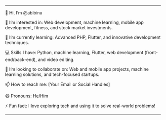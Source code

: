 
---

👋 Hi, I’m @abibinu

👀 I’m interested in: Web development, machine learning, mobile app development, fitness, and stock market investments.

🌱 I’m currently learning: Advanced PHP, Flutter, and innovative development techniques.

💻 Skills I have: Python, machine learning, Flutter, web development (front-end/back-end), and video editing.

💞️ I’m looking to collaborate on: Web and mobile app projects, machine learning solutions, and tech-focused startups.

📫 How to reach me: [Your Email or Social Handles]

😄 Pronouns: He/Him

⚡ Fun fact: I love exploring tech and using it to solve real-world problems!



---



